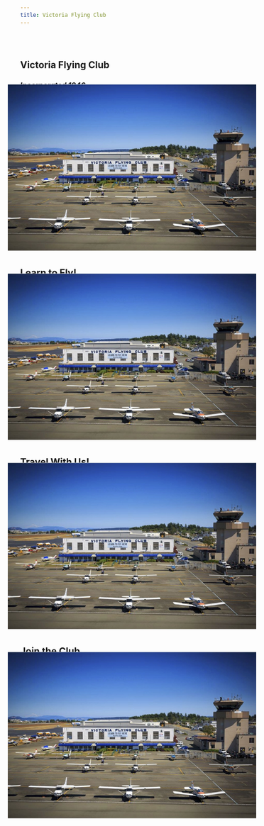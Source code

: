 ```yaml
---
title: Victoria Flying Club
---
```


<section class="mycard home container-fluid grid" id="card1">
  <div style="padding-top:2rem">

  # Victoria Flying Club

  ### _Incorporated 1946_

  </div>
  <div style="margin:-2em"> <img id="same" src="images/vfc2.jpg" alt="VFC 1"> </div>
</section>

<section class="mycard home container-fluid grid" id="card2">
  <div style="padding-top:2rem">

  # Learn to Fly!

  </div>
  <div style="margin:-2em"> <img id="same" src="images/vfc2.jpg" alt="VFC 1"> </div>
</section>

<section class="mycard home container-fluid grid" id="card3">
  <div style="padding-top:2rem">

  # Travel With Us!

  </div>
  <div style="margin:-2em"> <img id="same" src="images/vfc2.jpg" alt="VFC 1"> </div>
</section>

<section class="mycard home container-fluid grid" id="card4">
  <div style="padding-top:2rem">

  # Join the Club.

  </div>
  <div style="margin:-2em"> <img id="same" src="images/vfc2.jpg" alt="VFC 1"> </div>
</section>

